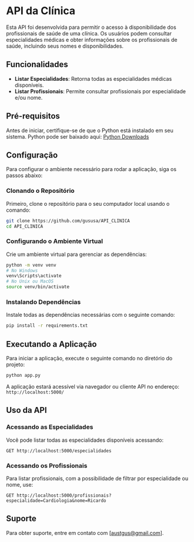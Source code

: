 # API da Clínica

Esta API foi desenvolvida para permitir o acesso à disponibilidade dos profissionais de saúde de uma clínica. Os usuários podem consultar especialidades médicas e obter informações sobre os profissionais de saúde, incluindo seus nomes e disponibilidades.

## Funcionalidades

- **Listar Especialidades**: Retorna todas as especialidades médicas disponíveis.
- **Listar Profissionais**: Permite consultar profissionais por especialidade e/ou nome.

## Pré-requisitos

Antes de iniciar, certifique-se de que o Python está instalado em seu sistema. Python pode ser baixado aqui: [Python Downloads](https://www.python.org/downloads/)

## Configuração

Para configurar o ambiente necessário para rodar a aplicação, siga os passos abaixo:

### Clonando o Repositório

Primeiro, clone o repositório para o seu computador local usando o comando:

```bash
git clone https://github.com/gususa/API_CLINICA
cd API_CLINICA
```

### Configurando o Ambiente Virtual

Crie um ambiente virtual para gerenciar as dependências:

```bash
python -m venv venv
# No Windows
venv\Scripts\activate
# No Unix ou MacOS
source venv/bin/activate
```

### Instalando Dependências

Instale todas as dependências necessárias com o seguinte comando:

```bash
pip install -r requirements.txt
```

## Executando a Aplicação

Para iniciar a aplicação, execute o seguinte comando no diretório do projeto:

```bash
python app.py
```

A aplicação estará acessível via navegador ou cliente API no endereço: `http://localhost:5000/`

## Uso da API

### Acessando as Especialidades

Você pode listar todas as especialidades disponíveis acessando:

```
GET http://localhost:5000/especialidades
```

### Acessando os Profissionais

Para listar profissionais, com a possibilidade de filtrar por especialidade ou nome, use:

```
GET http://localhost:5000/profissionais?especialidade=Cardiologia&nome=Ricardo
```

## Suporte

Para obter suporte, entre em contato com [austgus@gmail.com].
```

